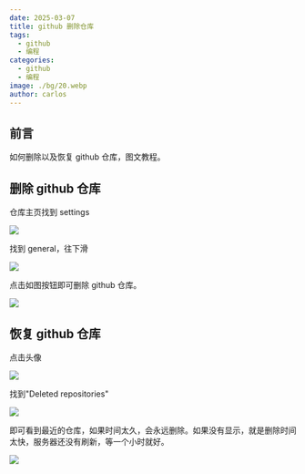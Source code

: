 ```yaml
---
date: 2025-03-07
title: github 删除仓库
tags:
  - github
  - 编程
categories:
  - github
  - 编程
image: ./bg/20.webp
author: carlos
---
```


## 前言

如何删除以及恢复 github 仓库，图文教程。

## 删除 github 仓库

仓库主页找到 settings

![](../00-assets/Pasted%20image%2020250307045850.png)

找到 general，往下滑

![](../00-assets/Pasted%20image%2020250307045959.png)

点击如图按钮即可删除 github 仓库。

![](../00-assets/Pasted%20image%2020250307050056.png)

## 恢复 github 仓库

点击头像

![](../00-assets/Pasted%20image%2020250307052415.png)

找到"Deleted repositories"

![](../00-assets/Pasted%20image%2020250307052450.png)

即可看到最近的仓库，如果时间太久，会永远删除。如果没有显示，就是删除时间太快，服务器还没有刷新，等一个小时就好。

![](../00-assets/Pasted%20image%2020250307052617.png)